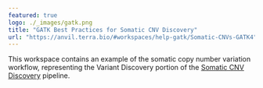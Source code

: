 ```yaml
---
featured: true
logo: ./_images/gatk.png
title: "GATK Best Practices for Somatic CNV Discovery"
url: "https://anvil.terra.bio/#workspaces/help-gatk/Somatic-CNVs-GATK4"
---
```


This workspace contains an example of the somatic copy number variation workflow, representing the Variant Discovery portion of the [Somatic CNV Discovery](https://gatk.broadinstitute.org/hc/en-us/articles/360035894731-Somatic-short-variant-discovery-SNVs-Indels-) pipeline.
